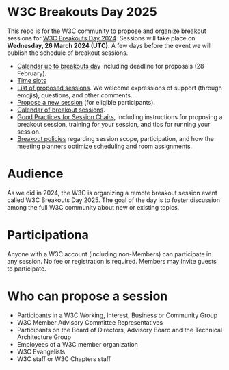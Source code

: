 # W3C Breakouts Day 2025

This repo is for the W3C community to propose and organize breakout sessions for [W3C Breakouts Day 2024](https://www.w3.org/2025/03/breakouts-day-2025/). Sessions will take place on **Wednesday, 26 March 2024 (UTC)**. A few days before the event we will publish the schedule of breakout sessions.

* [Calendar up to breakouts day](https://github.com/w3c/breakouts-day-2025/wiki/Meeting-Planner-Resources) including deadline for proposals (28 February).
* [Time slots](https://github.com/w3c/breakouts-day-2025/wiki/Session-Time-Slots)
* [List of proposed sessions](../../issues). We welcome expressions of support (through emojis), questions, and other comments.
* [Propose a new session](https://github.com/w3c/breakouts-day-2025/issues/new?assignees=&labels=session&projects=&template=session.yml) (for eligible participants).
* [Calendar of breakout sessions](https://www.w3.org/calendar/breakouts-day-2025/).
* [Good Practices for Session Chairs](https://github.com/w3c/tpac-breakouts/wiki/Good-Practices-for-Session-Chairs), including instructions for proposing a breakout session, training for your session, and tips for running your session.
* [Breakout policies](https://github.com/w3c/breakouts-day-2025/wiki/Policies) regarding session scope, participation, and how the meeting planners optimize scheduling and room assignments.

# Audience

As we did in 2024, the W3C is organizing a remote breakout session event called W3C Breakouts Day 2025. The goal of the day is to foster discussion among the full W3C community about new or existing topics.

# Participationa

Anyone with a W3C account (including non-Members) can participate in any session. No fee or registration is required. Members may invite guests to participate.

# Who can propose a session

* Participants in a W3C Working, Interest, Business or Community Group
* W3C Member Advisory Committee Representatives
* Participants on the Board of Directors, Advisory Board and the Technical Architecture Group
* Employees of a W3C member organization
* W3C Evangelists
* W3C staff or W3C Chapters staff
